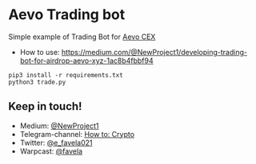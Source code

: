 # Aevo Trading bot
Simple example of Trading Bot for [Aevo CEX](https://app.aevo.xyz/r/Purring-Charm-Thaler)
- How to use: https://medium.com/@NewProject1/developing-trading-bot-for-airdrop-aevo-xyz-1ac8b4fbbf94

```
pip3 install -r requirements.txt
python3 trade.py
```

## Keep in touch!

- Medium: [@NewProject1](https://medium.com/@NewProject1) 
- Telegram-channel: [How to: Crypto](https://t.me/howto_crypto)
- Twitter: [@e_favela021](https://twitter.com/e_favela021)
- Warpcast: [@favela](https://warpcast.com/favela)
